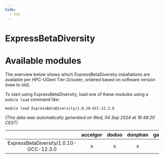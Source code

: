 ```yaml
---
hide:
  - toc
---
```


ExpressBetaDiversity
====================

# Available modules


The overview below shows which ExpressBetaDiversity installations are available per HPC-UGent Tier-2cluster, ordered based on software version (new to old).

To start using ExpressBetaDiversity, load one of these modules using a `module load` command like:

```shell
module load ExpressBetaDiversity/1.0.10-GCC-12.3.0
```

*(This data was automatically generated on Wed, 04 Sep 2024 at 16:48:20 CEST)*  

| |accelgor|doduo|donphan|gallade|joltik|shinx|skitty|
| :---: | :---: | :---: | :---: | :---: | :---: | :---: | :---: |
|ExpressBetaDiversity/1.0.10-GCC-12.3.0|x|x|x|x|x|x|x|
